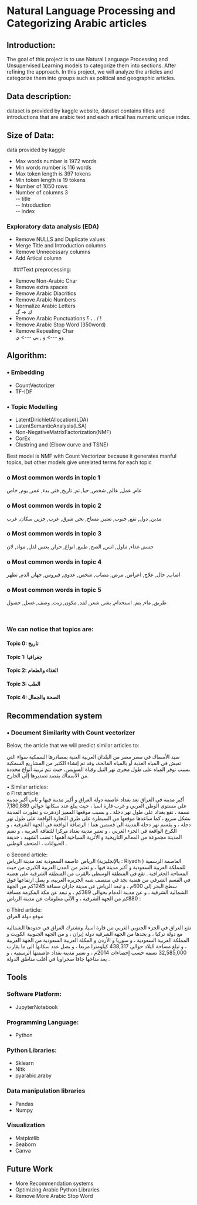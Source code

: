 # Natural Language Processing and Categorizing Arabic articles

## Introduction:
The goal of this project is to use Natural Language Processing and Unsupervised Learning models to categorize them into sections. After refining the approach. In this project, we will analyze the articles and categorize them into groups such as political and geographic articles.

## Data description:
dataset is provided by kaggle website, dataset contains titles and introductions that are arabic text and each artical has numeric unique index. 

## Size of Data:
data provided by kaggle <br>
- 	Max words number is 1972 words <br>
-	Min words number is 116 words<br>
-	Max token length is 397 tokens<br>
-	Min token length is 19 tokens <br>
-	Number of 1050 rows <br>
-	Number of columns 3 <br>
--	title<br>
--	Introduction <br>
--	index<br>

### Exploratory data analysis (EDA)
-	Remove NULLS and Duplicate values
-	Merge Title and Introduction columns
-	Remove Unnecessary columns
-	Add Artical column

 
###Text preprocessing: <br>
-	Remove Non-Arabic Char<br>
-	Remove extra spaces<br>
-	Remove Arabic Diacritics<br>
-	Remove Arabic Numbers <br>
-	Normalize Arabic Letters <br>ك → گ
-	Remove Arabic Punctuations ؟ ، . /  !<br>
-	Remove Arabic Stop Word (350word)<br>
-	Remove Repeating Char <br>وو ---> و , يي ---> ي 

## Algorithm: 

### • Embedding
-	CountVectorizer<br>
-	TF-IDF<br>
### •	Topic Modelling
-	LatentDirichletAllocation(LDA)<br>
-	LatentSemanticAnalysis(LSA)<br>
-	Non-NegativeMatrixFactorization(NMF)<br>
-	CorEx<br>
-	Clustring and (Elbow curve and TSNE) <br>


Best model is NMF with Count Vectorizer because it generates manful topics, but other models give unrelated terms for each topic <br>
### o	Most common words in topic 1<br>
 عام, عمل, عالم, شخص, حيا, تم, تاريخ, فتر, بدء, عمر, يوم, خاص
### o	Most common words in topic 2<br>
 مدين, دول, تقع, جنوب, تعتبر, مساح, بحر, شرق, عرب, جزير, سكان, غرب
### o	Most common words in topic 3<br>
 جسم, غذاء, تناول, انس, الصح, طبيع, انواع, حرار, يعتبر, لذل, مواد, لان 
### o	Most common words in topic 4<br>
 اصاب, حال, علاج, اعراض, مرض, مصاب, شخص, عدوي, فيروس, جهاز, الدم, تظهر
### o	Most common words in topic 5<br>
طريق, ماء, يتم, استخدام, بشر, شعر, لمد, مكون, زيت, وصف, غسل, حصول


 
### We can notice that topics are:
#### 	Topic 0: تاريخ
#### 	Topic 1: جغرافيا
#### 	Topic 2: الغذاء والطعام
#### 	Topic 3: الطب
#### 	Topic 4: الصحة والجمال


## Recommendation system
### •	Document Similarity with Count vectorizer 
Below, the article that we will predict similar articles to:<br>

صيد الأسماك في مصر
مصر من البلدان العربية الغنية بمصادرها السمكية سواء التي تعيش في المياه العذبة أو بالمياه المالحة، وقد تم إنشاء الكثير من المشاريع السمكية بسبب توفر المياه على طول مجرى نهر النيل وقناة السويس، حيث تتم تربية أنواع محددة من الأسماك بقصد تصديرها إلى الخارج.


•	Similar articles:<br>
o	First article:<br>
أكبر مدينة في العراق
تعد بغداد عاصمة دولة العراق و أكبر مدينة فيها و ثاني أكبر مدينة على مستوى الوطن العربي و غرب قارة اسيا ، حيث يبلغ عدد سكانها حوالي 7,180,889 نسمة ، تقع بغداد على طول نهر دجلة ، و بسبب موقعها المميز ازدهرت و تطورت المدينة بشكل سريع ، كما ساعدها موقعها من السيطرة على طرق التجارة الواقعة على طول نهر دجلة ، و يقسم نهر دجلة المدينة الى قسمين هما : الرصافة الواقعة في الجهة الشرقية ، و الكرخ الواقعة في الجزء الغربي ، و تعتبر مدينة بغداد مركزا للثقافة العربية ، و تضم المدينة مجموعة من المعالم التاريخية و الأثرية السياحية أهمها : نصب الشهيد ، حديقة الحيوانات ، المتحف الوطني .

o	Second article:<br>
الرياض عاصمة السعودية
تعد مدينة الرياض (بالإنجليزية : Riyadh ) العاصمة الرسمية للمملكة العربية السعودية و أكبر مدينة فيها ، و تعتبر من المدن العربية الكبرى من حيث المساحة الجغرافية . تقع في المنطقة الوسطى بالقرب من المنطقة الشرقية على هضبة في القسم الشرقي من هضبة نجد في منتصف شبه الجزيرة العربية، و يصل ارتفاعها فوق سطح البحر إلى 600م ، و تبعد الرياض عن مدينة جازان مسافة 1245كم من الجهة الشمالية الشرقية ، و عن مدينة الدمام بحوالي 389كم ، و تبعد عن مكة المكرمة مسافة 880كم من الجهة الشرقية ، و الآتي معلومات عن مدينة الرياض :


o	Third article:<br>
موقع دولة العراق

تقع العراق في الجزء الجنوبي الغربي من قارة اسيا، وتشترك العراق في حدودها الشمالية مع دولة تركيا ، و يحدها من الجهة الشرقية دولة إيران ، و من الجهة الجنوبية الكويت و المملكة العربية السعودية ، و سوريا و الأردن و المكلة العربية السعودية من الجهة الغربية ، و تبلغ مساحة البلاد حوالي 438,317 كيلومترا مربعا ، و يصل عدد سكانها الى ما يقارب 32,585,000 نسمة حسب إحصاءات 2014م ، و تعتبر مدينة بغداد عاصمتها الرسمية ، و يعد مناخها جافا صحراويا في أغلب مناطق الدولة .



## Tools
### 	Software Platform:<br>
-	JupyterNotebook<br>
### 	Programming Language:<br>
-	Python<br>
### 	Python Libraries:<br>
- Sklearn<br>
- Nltk<br>
-	pyarabic.araby<br>
### 	Data manipulation libraries<br>
-	Pandas<br>
-	Numpy<br>
### 	Visualization<br>
-	Matplotlib<br>
-	Seaborn<br>
-	Canva<br>


## Future Work
-	More Recommendation systems<br>
-	Optimizing Arabic Python Libraries<br>
-	Remove More Arabic Stop Word<br>
